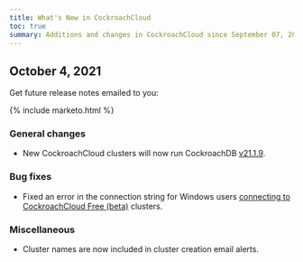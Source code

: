 ```yaml
---
title: What's New in CockroachCloud
toc: true
summary: Additions and changes in CockroachCloud since September 07, 2021.
---
```


## October 4, 2021

Get future release notes emailed to you:

{% include marketo.html %}

### General changes

- New CockroachCloud clusters will now run CockroachDB [v21.1.9](v21.1.9.html).

### Bug fixes

- Fixed an error in the connection string for Windows users [connecting to CockroachCloud Free (beta)](../cockroachcloud/connect-to-a-free-cluster.html) clusters.

### Miscellaneous

- Cluster names are now included in cluster creation email alerts.